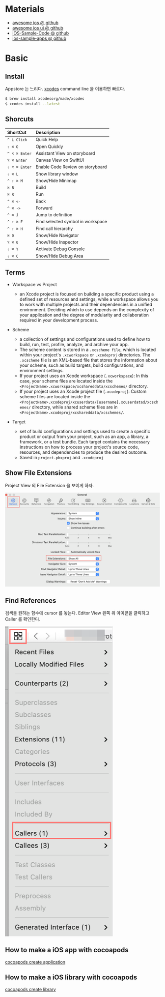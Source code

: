 # Materials

* [awesome ios @ github ](https://github.com/vsouza/awesome-ios)
* [awesome ios ui @ github](https://github.com/cjwirth/awesome-ios-ui)
* [iOS-Sample-Code @ github](https://github.com/xcatsan/iOS-Sample-Code)
* [ios-sample-apps @ github](https://github.com/ooyala/ios-sample-apps)

# Basic

## Install

Appstore 는 느리다. [xcodes](https://github.com/XcodesOrg/xcodes) command line 을
이용하면 빠르다.

```bash
$ brew install xcodesorg/made/xcodes
$ xcodes install --latest
```

## Shorcuts

| ShortCut | Description |
|:--------|:---------|
| `^ L Click` | Quick Help |
| `⇧ ⌘ O` | Open Quickly |
| `^ ⌥ ⌘ Enter` | Assistant View on storyboard |
| `⌥ ⌘ Enter` | Canvas View on SwiftUI |
| `⇧ ⌥ ⌘ Enter` | Enable Code Review on storyboard |
| `⇧ ⌘ L` | Show library window |
| `^ ⇧ ⌘ M` | Show/Hide Minimap |
| `⌘ B` | Build |
| `⌘ R` | Run |
| `^ ⌘ <-` | Back |
| `^ ⌘ ->` | Forward |
| `^ ⌘ J` | Jump to definition |
| `^ ⇧ ⌘ F` | Find selected symbol in workspace |
| `^ ⇧ ⌘ H` | Find call hierarchy |
| `⌘ 0` | Show/Hide Navigator |
| `⌥ ⌘ 0` | Show/Hide Inspector |
| `⇧ ⌘ Y` | Activate Debug Console |
| `⇧ ⌘ C` | Show/Hide Debug Area |

## Terms

* Workspace vs Project
  * an Xcode project is focused on building a specific product using
    a defined set of resources and settings, while a workspace allows you to
    work with multiple projects and their dependencies in a unified environment.
    Deciding which to use depends on the complexity of your application and the
    degree of modularity and collaboration required in your development process.

* Scheme
  * a collection of settings and configurations used to define how to build,
    run, test, profile, analyze, and archive your app.
  * The scheme content is stored in a `.xcscheme file`, which is located within
    your project's `.xcworkspace` or `.xcodeproj` directories. The `.xcscheme` file is
    an XML-based file that stores the information about your scheme, such as
    build targets, build configurations, and environment settings.
  * If your project uses an Xcode workspace (`.xcworkspace`): In this case, your
    scheme files are located inside the
    `<ProjectName>.xcworkspace/xcshareddata/xcschemes/` directory.
  * If your project uses an Xcode project file (`.xcodeproj`): Custom scheme
    files are located inside the
    `<ProjectName>.xcodeproj/xcuserdata/[username].xcuserdatad/xcschemes/`
    directory, while shared scheme files are in
    `<ProjectName>.xcodeproj/xcshareddata/xcschemes/`.

* Target
  * set of build configurations and settings used to create a specific product
    or output from your project, such as an app, a library, a framework, or a
    test bundle. Each target contains the necessary instructions on how to
    process your project's source code, resources, and dependencies to produce
    the desired outcome.
  * Saved in `project.pbxproj` and `.xcodeproj`

## Show File Extensions

Project View 의 File Extension 을 보이게 하자.

![](img/xcode_general_file_extension.png)

## Find References

검색을 원하는 함수에 cursor 를 놓는다. Editor View 왼쪽 위 아이콘을 클릭하고 Caller 를 확인한다.

![](img/editor_callers.png)

## How to make a iOS app with cocoapods 

[cocoapods create application](/cocoapods/README.md#using-pod-application-create)

## How to make a iOS library with cocoapods

[cocoapods create library](/cocoapods/README.md#using-pod-lib-create)
